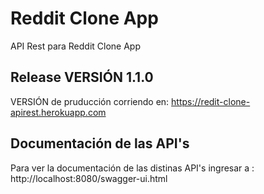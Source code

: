 # Reddit Clone App
API Rest para Reddit Clone App

## Release VERSIÓN 1.1.0

VERSIÓN de pruducción corriendo en: https://redit-clone-apirest.herokuapp.com

## Documentación de las API's

Para ver la documentación de las distinas API's ingresar a :
http://localhost:8080/swagger-ui.html

